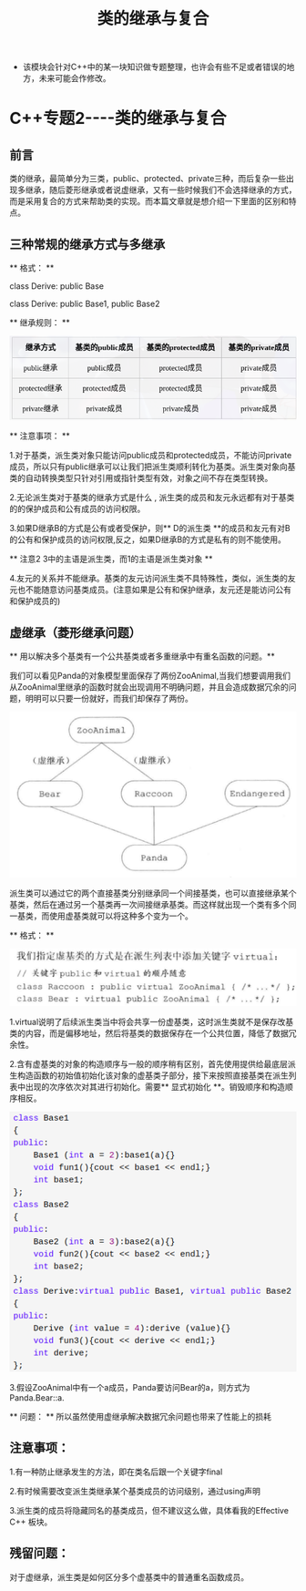 ﻿---
layout: post
title:  "类的继承与复合"
data: 星期三, 12. 二月 2020 03:44下午 
categories: C++
tags: 专题
---
* 该模块会针对C++中的某一块知识做专题整理，也许会有些不足或者错误的地方，未来可能会作修改。

# C++专题2----类的继承与复合

## 前言
类的继承，最简单分为三类，public、protected、private三种，而后复杂一些出现多继承，随后菱形继承或者说虚继承，又有一些时候我们不会选择继承的方式，而是采用复合的方式来帮助类的实现。而本篇文章就是想介绍一下里面的区别和特点。

## 三种常规的继承方式与多继承
** 格式： **

class Derive: public Base

class Derive: public Base1, public Base2 

** 继承规则： **

![](imgs/20200212-161639.png)

** 注意事项： **

1.对于基类，派生类对象只能访问public成员和protected成员，不能访问private成员，所以只有public继承可以让我们把派生类顺利转化为基类。派生类对象向基类的自动转换类型只针对引用或指针类型有效，对象之间不存在类型转换。

2.无论派生类对于基类的继承方式是什么 , 派生类的成员和友元永远都有对于基类的的保护成员和公有成员的访问权限。

3.如果D继承B的方式是公有或者受保护，则** D的派生类 **的成员和友元有对B的公有和保护成员的访问权限,反之，如果D继承B的方式是私有的则不能使用。

** 注意2 3中的主语是派生类，而1的主语是派生类对象 **

4.友元的关系并不能继承。基类的友元访问派生类不具特殊性，类似，派生类的友元也不能随意访问基类成员。(注意如果是公有和保护继承，友元还是能访问公有和保护成员的)

## 虚继承（菱形继承问题）
 ** 用以解决多个基类有一个公共基类或者多重继承中有重名函数的问题。**
 
 我们可以看见Panda的对象模型里面保存了两份ZooAnimal,当我们想要调用我们从ZooAnimal里继承的函数时就会出现调用不明确问题，并且会造成数据冗余的问题，明明可以只要一份就好，而我们却保存了两份。

![](imgs/20200212-163439.png)

派生类可以通过它的两个直接基类分别继承同一个间接基类，也可以直接继承某个基类，然后在通过另一个基类再一次间接继承基类。而这样就出现一个类有多个同一基类，而使用虚基类就可以将这种多个变为一个。

** 格式： **

![](imgs/20200212-163302.png)



1.virtual说明了后续派生类当中将会共享一份虚基类，这时派生类就不是保存改基类的内容，而是偏移地址，然后将基类的数据保存在一个公共位置，降低了数据冗余性。

2.含有虚基类的对象的构造顺序与一般的顺序稍有区别，首先使用提供给最底层派生构造函数的初始值初始化该对象的虚基类子部分，接下来按照直接基类在派生列表中出现的次序依次对其进行初始化。需要** 显式初始化 **。销毁顺序和构造顺序相反。



![](imgs/20200212-170533.png)

3.假设ZooAnimal中有一个a成员，Panda要访问Bear的a，则方式为Panda.Bear::a.

** 问题： ** 所以虽然使用虚继承解决数据冗余问题也带来了性能上的损耗

## 注意事项：
1.有一种防止继承发生的方法，即在类名后跟一个关键字final

2.有时候需要改变派生类继承某个基类成员的访问级别，通过using声明

3.派生类的成员将隐藏同名的基类成员，但不建议这么做，具体看我的Effective C++ 板块。

## 残留问题：
对于虚继承，派生类是如何区分多个虚基类中的普通重名函数成员。








